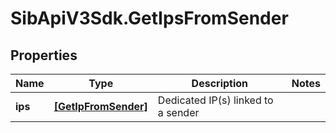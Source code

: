 # SibApiV3Sdk.GetIpsFromSender

## Properties
Name | Type | Description | Notes
------------ | ------------- | ------------- | -------------
**ips** | [**[GetIpFromSender]**](GetIpFromSender.md) | Dedicated IP(s) linked to a sender | 


